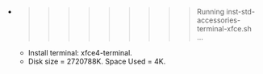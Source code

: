* >>>>>>>>> Running inst-std-accessories-terminal-xfce.sh ...
  * Install terminal: xfce4-terminal.
  * Disk size = 2720788K. Space Used = 4K.
